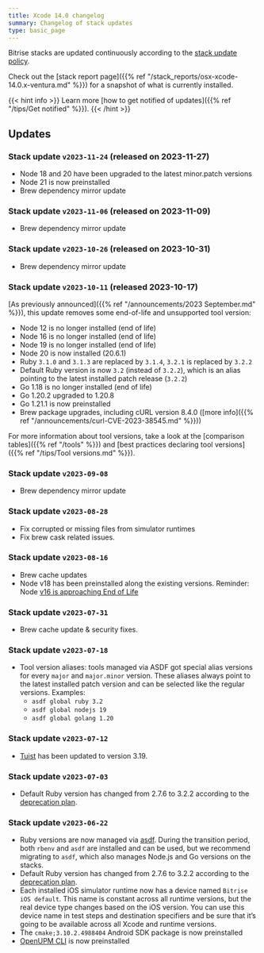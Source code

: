 ```yaml
---
title: Xcode 14.0 changelog
summary: Changelog of stack updates
type: basic_page
---
```


Bitrise stacks are updated continuously according to the [stack update policy](https://devcenter.bitrise.io/en/infrastructure/build-stacks/stack-update-policy.html).

Check out the [stack report page]({{% ref "/stack_reports/osx-xcode-14.0.x-ventura.md" %}}) for a snapshot of what is currently installed.

{{< hint info >}}
Learn more [how to get notified of updates]({{% ref "/tips/Get notified" %}}).
{{< /hint >}}

## Updates

### Stack update `v2023-11-24` (released on 2023-11-27)

- Node 18 and 20 have been upgraded to the latest minor.patch versions
- Node 21 is now preinstalled
- Brew dependency mirror update

### Stack update `v2023-11-06` (released on 2023-11-09)

- Brew dependency mirror update

### Stack update `v2023-10-26` (released on 2023-10-31)

- Brew dependency mirror update

### Stack update `v2023-10-11` (released 2023-10-17)

[As previously announced]({{% ref "/announcements/2023 September.md" %}}), this update removes some end-of-life and unsupported tool version:

- Node 12 is no longer installed (end of life)
- Node 16 is no longer installed (end of life)
- Node 19 is no longer installed (end of life)
- Node 20 is now installed (20.6.1)
- Ruby `3.1.0` and `3.1.3` are replaced by `3.1.4`, `3.2.1` is replaced by `3.2.2`
- Default Ruby version is now `3.2` (instead of `3.2.2`), which is an alias pointing to the latest installed patch release (`3.2.2`)
- Go 1.18 is no longer installed (end of life)
- Go 1.20.2 upgraded to 1.20.8
- Go 1.21.1 is now preinstalled
- Brew package upgrades, including cURL version 8.4.0 ([more info]({{% ref "/announcements/curl-CVE-2023-38545.md" %}}))

For more information about tool versions, take a look at the [comparison tables]({{% ref "/tools" %}}) and [best practices declaring tool versions]({{% ref "/tips/Tool versions.md" %}}).

### Stack update `v2023-09-08`

- Brew dependency mirror update

### Stack update `v2023-08-28`

- Fix corrupted or missing files from simulator runtimes
- Fix brew cask related issues.

### Stack update `v2023-08-16`

- Brew cache updates
- Node v18 has been preinstalled along the existing versions. Reminder: Node [v16 is approaching End of Life](https://nodejs.org/en/blog/announcements/nodejs16-eol)

### Stack update `v2023-07-31`

- Brew cache update & security fixes.

### Stack update `v2023-07-18`

- Tool version aliases: tools managed via ASDF got special alias versions for every `major` and `major.minor` version. These aliases always point to the latest installed patch version and can be selected like the regular versions. Examples:
  - `asdf global ruby 3.2`
  - `asdf global nodejs 19`
  - `asdf global golang 1.20`

### Stack update `v2023-07-12`

- [Tuist](https://tuist.io) has been updated to version 3.19.

### Stack update `v2023-07-03`

- Default Ruby version has changed from 2.7.6 to 3.2.2 according to the [deprecation plan](https://discuss.bitrise.io/t/ruby-2-7-x-deprecation/22544).

### Stack update `v2023-06-22`

- Ruby versions are now managed via [asdf](https://asdf-vm.com/). During the transition period, both `rbenv` and `asdf` are installed and can be used, but we recommend migrating to `asdf`, which also manages Node.js and Go versions on the stacks.
- Default Ruby version has changed from 2.7.6 to 3.2.2 according to the [deprecation plan](https://discuss.bitrise.io/t/ruby-2-7-x-deprecation/22544).
- Each installed iOS simulator runtime now has a device named `Bitrise iOS default`. This name is constant across all runtime versions, but the real device type changes based on the iOS version. You can use this device name in test steps and destination specifiers and be sure that it’s going to be available across all Xcode and runtime versions.
- The `cmake;3.10.2.4988404` Android SDK package is now preinstalled
- [OpenUPM CLI](https://openupm.com/) is now preinstalled
